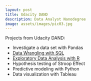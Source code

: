 ```yaml
---
layout: post
title: Udacity DAND
description: Data Analyst Nanodegree
image: assets/images/pic03.jpg
---
```


<!-- 
![test image]({{ site.url | absolute_path}}/assets/images/pic03.jpg)
-->

Projects from Udacity DAND:
* Investigate a data set with Pandas
* [Data Wrangling with SQL](/udacity_dand_p2_openstreetmap/)
* [Exploratory Data Analysis with R](/udacity_dand_p3_exploresummarizebigmart/)
* Hypothesis testing of Stroop Effect
* Predictive modeling with Python
* Data visualization with Tableau